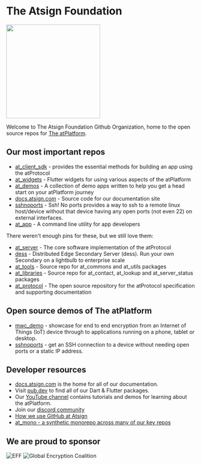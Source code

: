 # The Atsign Foundation

<img width=250px src="https://atsign.dev/assets/img/atPlatform_logo_gray.svg?sanitize=true">

Welcome to The Atsign Foundation Github Organization, home to the open source
repos for [The atPlatform](https://docs.atsign.com/).

## Our most important repos

* [at_client_sdk](https://github.com/atsign-foundation/at_client_sdk) -
provides the essential methods for building an app using the atProtocol
* [at_widgets](https://github.com/atsign-foundation/at_widgets) -
Flutter widgets for using various aspects of the atPlatform
* [at_demos](https://github.com/atsign-foundation/at_demos) -
A collection of demo apps written to help you get a head start on your
atPlatform journey
* [docs.atsign.com](https://github.com/atsign-foundation/docs.atsign.com) -
Source code for our documentation site
* [sshnoports](https://github.com/atsign-foundation/sshnoports) - 
Ssh! No ports provides a way to ssh to a remote linux host/device
without that device having any open ports (not even 22) on external
interfaces.
* [at_app](https://github.com/atsign-foundation/at_app) -
A command line utility for app developers

There weren't enough pins for these, but we still love them:

* [at_server](https://github.com/atsign-foundation/at_server) -
The core software implementation of the atProtocol
* [dess](https://github.com/atsign-foundation/dess) -
Distributed Edge Secondary Server (dess). Run your own Secondary on
a lightbulb to enterprise scale
* [at_tools](https://github.com/atsign-foundation/at_tools) -
Source repo for at_commons and at_utils packages
* [at_libraries](https://github.com/atsign-foundation/at_libraries) -
Source repo for at_contact, at_lookup and at_server_status packages
* [at_protocol](https://github.com/atsign-foundation/at_protocol) -
The open source repository for the atProtocol specification and supporting
documentation

## Open source demos of The atPlatform

* [mwc_demo](https://github.com/atsign-foundation/mwc_demo) -
showcase for end to end encryption from an Internet of Things (IoT) device
through to applications running on a phone, tablet or desktop.  
* [sshnoports](https://github.com/atsign-foundation/sshnoports) - 
get an SSH connection to a device without needing open ports or a static
IP address.

## Developer resources

* [docs.atsign.com](https://docs.atsign.com) is the home for all of our documentation.
* Visit [pub.dev](https://pub.dev/publishers/atsign.org/packages) to find all of our Dart & Flutter packages.
* Our [YouTube channel](https://www.youtube.com/c/AtsignCo) contains tutorials and demos for learning about the atPlatform.
* Join our [discord community](https://discord.atsign.com/)
* [How we use GitHub at Atsign](../atGitHub.md)
* [at_mono - a synthetic monorepo across many of our key repos](../at_mono.md)

## We are proud to sponsor

![EFF](https://atsign.com/wp-content/uploads/2021/10/2021-org-member-badge.png.webp)
![Global Encryption Coalition](https://atsign.com/wp-content/uploads/2021/10/GEC-graphics-01-1.png.webp)
